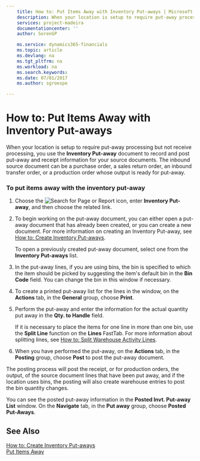 ```yaml
---
    title: How to: Put Items Away with Inventory Put-aways | Microsoft Docs
    description: When your location is setup to require put-away processing but not receive processing, you use the **Inventory Put-away** document to record and post put-away and receipt information for your source documents. The inbound source document can be a purchase order, a sales return order, an inbound transfer order, or a production order whose output is ready for put-away.
    services: project-madeira
    documentationcenter: ''
    author: SorenGP

    ms.service: dynamics365-financials
    ms.topic: article
    ms.devlang: na
    ms.tgt_pltfrm: na
    ms.workload: na
    ms.search.keywords:
    ms.date: 07/01/2017
    ms.author: sgroespe

---
```

# How to: Put Items Away with Inventory Put-aways
When your location is setup to require put-away processing but not receive processing, you use the **Inventory Put-away** document to record and post put-away and receipt information for your source documents. The inbound source document can be a purchase order, a sales return order, an inbound transfer order, or a production order whose output is ready for put-away.  
  
### To put items away with the inventory put-away  
  
1.  Choose the ![Search for Page or Report](media/ui-search/search_small.png "Search for Page or Report icon") icon, enter **Inventory Put-away**, and then choose the related link.  
  
2.  To begin working on the put-away document, you can either open a put-away document that has already been created, or you can create a new document. For more information on creating an Inventory Put-away, see [How to: Create Inventory Put-aways](../how-to-create-inventory-put-aways.md).  
  
     To open a previously created put-away document, select one from the **Inventory Put-aways** list.  
  
3.  In the put-away lines, if you are using bins, the bin is specified to which the item should be picked by suggesting the item's default bin in the **Bin Code** field. You can change the bin in this window if necessary.  
  
4.  To create a printed put-away list for the lines in the window, on the **Actions** tab, in the **General** group, choose **Print**.  
  
5.  Perform the put-away and enter the information for the actual quantity put away in the **Qty. to Handle** field.  
  
     If it is necessary to place the items for one line in more than one bin, use the **Split Line** function on the **Lines** FastTab. For more information about splitting lines, see [How to: Split Warehouse Activity Lines](../how-to-split-warehouse-activity-lines.md).  
  
6.  When you have performed the put-away, on the **Actions** tab, in the **Posting** group, choose **Post** to post the put-away document.  
  
 The posting process will post the receipt, or for production orders, the output, of the source document lines that have been put away, and if the location uses bins, the posting will also create warehouse entries to post the bin quantity changes.  
  
 You can see the posted put-away information in the **Posted Invt. Put-away List** window. On the **Navigate** tab, in the **Put away** group, choose **Posted Put-Aways**.  
  
## See Also  
 [How to: Create Inventory Put-aways](../how-to-create-inventory-put-aways.md)   
 [Put Items Away](../put-items-away.md)